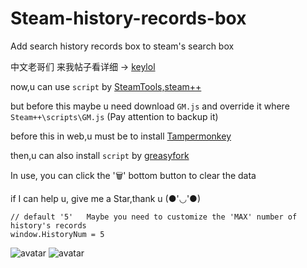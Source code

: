 # Steam-history-records-box
Add  search history records box to steam's search box

中文老哥们 来我帖子看详细 → [keylol](https://keylol.com/t693504-1-1) 

now,u can use `script` by [SteamTools,steam++](https://github.com/SteamTools-Team/SteamTools)

but before this maybe u need download `GM.js` and override it where `Steam++\scripts\GM.js`  (Pay attention to backup it)

before this in web,u must be to install 
[Tampermonkey](https://www.tampermonkey.net/) 

then,u can also install `script` by [greasyfork](https://greasyfork.org/zh-CN/scripts/422927) 

In use, you can click the '🗑' bottom button to clear the data

if I can help u, give me a Star,thank u (●'◡'●)

```
// default '5'   Maybe you need to customize the 'MAX' number of history's records
window.HistoryNum = 5
```

![avatar](https://github.com/wsz987/Steam-history-records-box/blob/main/1.jpg?raw=true)
![avatar](https://github.com/wsz987/Steam-history-records-box/blob/main/2.jpg?raw=true)
